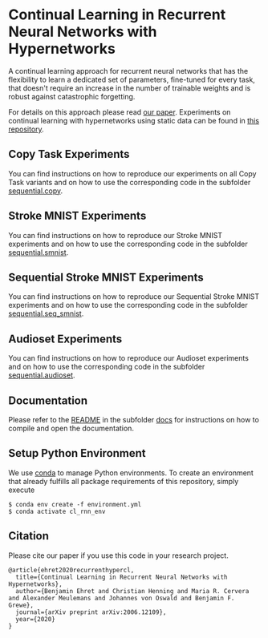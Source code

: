 # Continual Learning in Recurrent Neural Networks with Hypernetworks

A continual learning approach for recurrent neural networks that has the flexibility to learn a dedicated set of parameters, fine-tuned for every task, that doesn't require an increase in the number of trainable weights and is robust against catastrophic forgetting.

For details on this approach please read [our paper](https://arxiv.org/abs/2006.12109). Experiments on continual learning with hypernetworks using static data can be found in [this repository](https://github.com/chrhenning/hypercl).


## Copy Task Experiments

You can find instructions on how to reproduce our experiments on all Copy Task variants and on how to use the corresponding code in the subfolder [sequential.copy](sequential/copy).


## Stroke MNIST Experiments

You can find instructions on how to reproduce our Stroke MNIST experiments and on how to use the corresponding code in the subfolder [sequential.smnist](sequential/smnist).

## Sequential Stroke MNIST Experiments

You can find instructions on how to reproduce our Sequential Stroke MNIST experiments and on how to use the corresponding code in the subfolder [sequential.seq_smnist](sequential/seq_smnist).

## Audioset Experiments

You can find instructions on how to reproduce our Audioset experiments and on how to use the corresponding code in the subfolder [sequential.audioset](sequential/audioset).


## Documentation

Please refer to the [README](docs/README.md) in the subfolder [docs](docs) for instructions on how to compile and open the documentation.

## Setup Python Environment

We use [conda](https://www.anaconda.com/) to manage Python environments. To create an environment that already fulfills all package requirements of this repository, simply execute

```console
$ conda env create -f environment.yml
$ conda activate cl_rnn_env
```

## Citation
Please cite our paper if you use this code in your research project.

```
@article{ehret2020recurrenthypercl,
  title={Continual Learning in Recurrent Neural Networks with Hypernetworks},
  author={Benjamin Ehret and Christian Henning and Maria R. Cervera and Alexander Meulemans and Johannes von Oswald and Benjamin F. Grewe},
  journal={arXiv preprint arXiv:2006.12109},
  year={2020}
}
```
